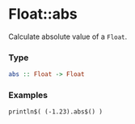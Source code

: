 # Float::abs

Calculate absolute value of a `Float`.

### Type
```haskell
abs :: Float -> Float
```

### Examples
```diatom
println$( (-1.23).abs$() )
```
